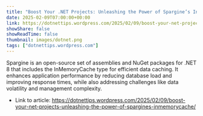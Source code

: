 ```yaml
---
title: "Boost Your .NET Projects: Unleashing the Power of Spargine’s InMemoryCache"
date: 2025-02-09T07:00:00+00:00
link: https://dotnettips.wordpress.com/2025/02/09/boost-your-net-projects-unleashing-the-power-of-spargines-inmemorycache/
showShare: false
showReadTime: false
thumbnail: images/dotnet.png
tags: ["dotnettips.wordpress.com"]
---
```

Spargine is an open-source set of assemblies and NuGet packages for .NET 8 that includes the InMemoryCache type for efficient data caching. It enhances application performance by reducing database load and improving response times, while also addressing challenges like data volatility and management complexity.

- Link to article: https://dotnettips.wordpress.com/2025/02/09/boost-your-net-projects-unleashing-the-power-of-spargines-inmemorycache/